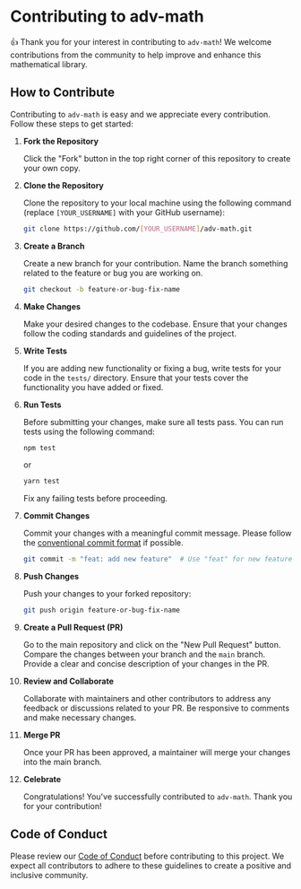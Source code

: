 # Contributing to adv-math

👍 Thank you for your interest in contributing to `adv-math`! We welcome contributions from the community to help improve and enhance this mathematical library.

## How to Contribute

Contributing to `adv-math` is easy and we appreciate every contribution. Follow these steps to get started:

1. **Fork the Repository**

   Click the "Fork" button in the top right corner of this repository to create your own copy.

2. **Clone the Repository**

   Clone the repository to your local machine using the following command (replace `[YOUR_USERNAME]` with your GitHub username):

   ```bash
   git clone https://github.com/[YOUR_USERNAME]/adv-math.git
   ```

3. **Create a Branch**

   Create a new branch for your contribution. Name the branch something related to the feature or bug you are working on.

   ```bash
   git checkout -b feature-or-bug-fix-name
   ```

4. **Make Changes**

   Make your desired changes to the codebase. Ensure that your changes follow the coding standards and guidelines of the project.

5. **Write Tests**

   If you are adding new functionality or fixing a bug, write tests for your code in the `tests/` directory. Ensure that your tests cover the functionality you have added or fixed.

6. **Run Tests**

   Before submitting your changes, make sure all tests pass. You can run tests using the following command:

   ```bash
   npm test
   ```

   or

   ```bash
   yarn test
   ```

   Fix any failing tests before proceeding.

7. **Commit Changes**

   Commit your changes with a meaningful commit message. Please follow the [conventional commit format](https://www.conventionalcommits.org/en/v1.0.0/) if possible.

   ```bash
   git commit -m "feat: add new feature"  # Use "feat" for new features
   ```

8. **Push Changes**

   Push your changes to your forked repository:

   ```bash
   git push origin feature-or-bug-fix-name
   ```

9. **Create a Pull Request (PR)**

   Go to the main repository and click on the "New Pull Request" button. Compare the changes between your branch and the `main` branch. Provide a clear and concise description of your changes in the PR.

10. **Review and Collaborate**

    Collaborate with maintainers and other contributors to address any feedback or discussions related to your PR. Be responsive to comments and make necessary changes.

11. **Merge PR**

    Once your PR has been approved, a maintainer will merge your changes into the main branch.

12. **Celebrate**

    Congratulations! You've successfully contributed to `adv-math`. Thank you for your contribution!

## Code of Conduct

Please review our [Code of Conduct](CODE_OF_CONDUCT.md) before contributing to this project. We expect all contributors to adhere to these guidelines to create a positive and inclusive community.